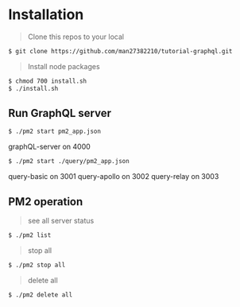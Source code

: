 # Installation

> Clone this repos to your local

```bash
$ git clone https://github.com/man27382210/tutorial-graphql.git
```

> Install node packages

```bash
$ chmod 700 install.sh
$ ./install.sh
```

## Run GraphQL server

```bash
$ ./pm2 start pm2_app.json
```
graphQL-server on 4000

```bash
$ ./pm2 start ./query/pm2_app.json
```
query-basic on 3001
query-apollo on 3002
query-relay on 3003

## PM2 operation

> see all server status

```bash
$ ./pm2 list
```

> stop all

```bash
$ ./pm2 stop all
```

> delete all

```bash
$ ./pm2 delete all
```